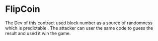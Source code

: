 # FlipCoin
The Dev of this contract used block number as a source of randomness which is predictable .
The attacker can user the same code to guess the result and used it win the game.